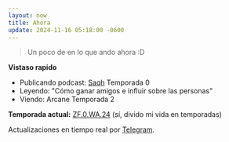 ```yaml
---
layout: now
title: Ahora
update: 2024-11-16 05:18:00 -0600
---
```


> Un poco de en lo que ando ahora :D

**Vistaso rapido**
- Publicando podcast: [Saqh](https://saqh.lepodca.st/) Temporada 0
- Leyendo: "Cómo ganar amigos e influir sobre las personas"
- Viendo: Arcane Temporada 2

**Temporada actual:** [ZF.0.WA.24](https://zettafounder.github.io/temporadas/zf0wa24.html) (sí, divido mi vida en temporadas)

Actualizaciones en tiempo real por <a target="_blank" href="https://t.me/zettafounder">Telegram</a>.